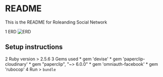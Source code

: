 # README

This is the README for Roleanding Social Network

1 ERD
    ![ERD](https://www.lucidchart.com/publicSegments/view/7a70c68f-9f12-4e03-bdbd-d69c39a9b4bb/image.png)

## Setup instructions 
2 Ruby version
    > 2.5.6
3 Gems used
    * gem 'devise'
    * gem 'paperclip-cloudinary'
    * gem "paperclip", "~> 6.0.0"
    * gem 'omniauth-facebook'
    * gem 'rubocop'
4 Run 
    > `bundle`
